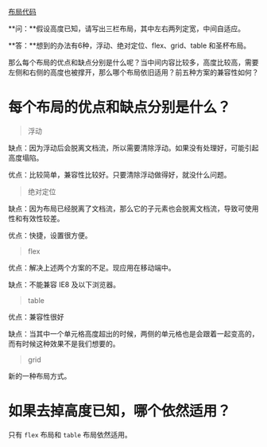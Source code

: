 [布局代码](https://github.com/luyaJ/booket-code/tree/master/Layout)

**问：**假设高度已知，请写出三栏布局，其中左右两列定宽，中间自适应。

**答：**想到的办法有6种，浮动、绝对定位、flex、grid、table 和圣杯布局。

那么每个布局的优点和缺点分别是什么呢？当中间内容比较多，高度比较高，需要左侧和右侧的高度也被撑开，那么哪个布局依旧适用？前五种方案的兼容性如何？

# 每个布局的优点和缺点分别是什么？

> 浮动

缺点：因为浮动后会脱离文档流，所以需要清除浮动。如果没有处理好，可能引起高度塌陷。

优点：比较简单，兼容性比较好。只要清除浮动做得好，就没什么问题。

> 绝对定位

缺点：因为布局已经脱离了文档流，那么它的子元素也会脱离文档流，导致可使用性和有效性较差。

优点：快捷，设置很方便。

> flex

优点：解决上述两个方案的不足。现应用在移动端中。

缺点：不能兼容 IE8 及以下浏览器。

> table

优点：兼容性很好

缺点：当其中一个单元格高度超出的时候，两侧的单元格也是会跟着一起变高的，而有时候这种效果不是我们想要的。

> grid

新的一种布局方式。

# 如果去掉高度已知，哪个依然适用？

只有 `flex` 布局和 `table` 布局依然适用。